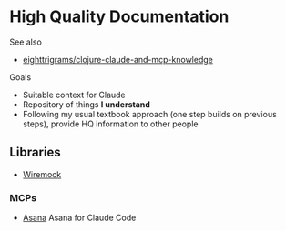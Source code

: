 # High Quality Documentation

See also
- [eighttrigrams/clojure-claude-and-mcp-knowledge](https://github.com/eighttrigrams/clojure-claude-and-mcp-knowledge/blob/master/README.md)

Goals
- Suitable context for Claude
- Repository of things **I understand**
- Following my usual textbook approach (one step builds on previous steps), provide HQ information to other people

## Libraries

- [Wiremock](./libs/wiremock.md)

### MCPs

- [Asana](./mcps/asana.md) Asana for Claude Code
